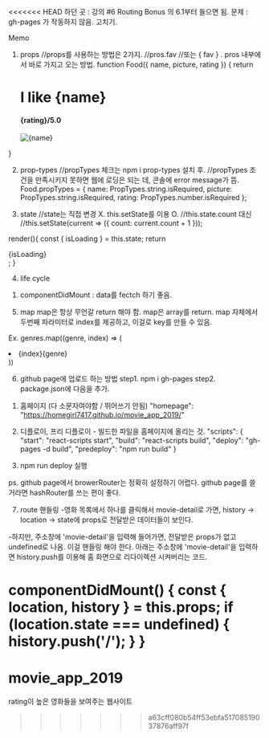 <<<<<<< HEAD
하던 곳 : 강의 #6 Routing Bonus 의 6.1부터 들으면 됨.
문제 : gh-pages 가 작동하지 않음. 고치기.

Memo

1. props
//props를 사용하는 방법은 2가지.
//pros.fav 
//또는 { fav } . pros 내부에서 바로 가지고 오는 방법.
function Food({ name, picture, rating }) {
  return <div>
    <h1>I like {name}</h1>
    <h4>{rating}/5.0</h4>
    <img src={picture} alt={name}></img>
  </div>
}

2. prop-types
//propTypes 체크는 npm i prop-types 설치 후.
//propTypes 조건을 만족시키지 못하면 웹에 로딩은 되는 데, 콘솔에 error message가 뜸.
Food.propTypes = {
  name: PropTypes.string.isRequired,
  picture: PropTypes.string.isRequired, 
  rating: PropTypes.number.isRequired
};

3. state
  //state는 직접 변경 X. this.setState를 이용 O.
  //this.state.count 대신 
  //this.setState(current => ({ count: current.count + 1 }));

  render(){
      const { isLoading } = this.state;
      return <div>{isLoading}</div>;
  }

  4. life cycle
  1) componentDidMount : data를 fectch 하기 좋음.

  5. map
  map은 항상 무언갈 return 해야 함.
  map은 array를 return.
  map 자체에서 두번째 파라미터로 index를 제공하고, 이걸로 key를 만들 수 있음. 

  Ex.
  genres.map((genre, index) => (
                    <li key={index} className="genres__genre">
                        {index}{genre}
                    </li>
                ))


6. github page에 업로드 하는 방법
step1. npm i gh-pages
step2. package.json에 다음을 추가.

1) 홈페이지 (다 소문자여야함 / 뛰어쓰기 안됨)
"homepage": "https://homegirl7417.github.io/movie_app_2019/"

2) 디플로이, 프리 디플로이 - 빌드한 파일을 홈페이지에 올리는 것.
"scripts": {
    "start": "react-scripts start",
    "build": "react-scripts build",
    "deploy": "gh-pages -d build",
    "predeploy": "npm run build"
}

3) npm run deploy 실행

ps. github page에서 browerRouter는 정확히 설정하기 어렵다. github page를 쓸거라면 hashRouter를 쓰는 편이 좋다.

7. route 핸들링
-영화 목록에서 하나를 클릭해서 movie-detail로 가면,
history -> location -> state에 props로 전달받은 데이터들이 보인다.

-하지만, 주소창에 'movie-detail'을 입력해 들어가면, 전달받은 props가 없고 undefined로 나옴.
이걸 핸들링 해야 한다.
아래는 주소창에 'movie-detail'을 입력하면 history.push를 이용해 홈 화면으로 리다이렉션 시켜버리는 코드.

componentDidMount() {
        const { location, history } = this.props;
        if (location.state === undefined) {
            history.push('/');
        }
}
=======
# movie_app_2019
rating이 높은 영화들을 보여주는 웹사이트
>>>>>>> a63cff080b54ff53ebfa51708519037876aff97f
